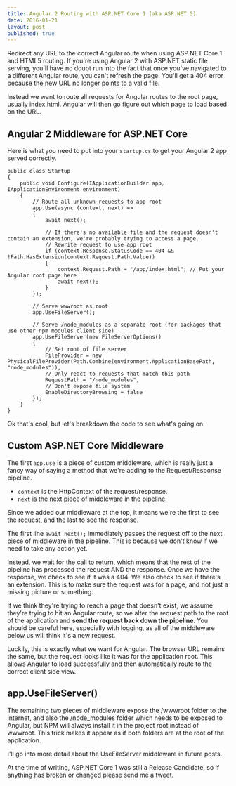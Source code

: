 ```yaml
---
title: Angular 2 Routing with ASP.NET Core 1 (aka ASP.NET 5)
date: 2016-01-21
layout: post
published: true
---
```


Redirect any URL to the correct Angular route when using ASP.NET Core 1 and HTML5 routing. If you're using Angular 2 with ASP.NET static file serving, 
you'll have no doubt run into the fact that once you've navigated to a different Angular route, you can't refresh the page. You'll get a 404 error because 
the new URL no longer points to a valid file.

Instead we want to route all requests for Angular routes to the root page, usually index.html. Angular will then go figure out which page to load based on the URL.

## Angular 2 Middleware for ASP.NET Core

Here is what you need to put into your `startup.cs` to get your Angular 2 app served correctly.

    public class Startup
    {
        public void Configure(IApplicationBuilder app, IApplicationEnvironment environment)
        {
            // Route all unknown requests to app root
            app.Use(async (context, next) =>
            {
                await next();

                // If there's no available file and the request doesn't contain an extension, we're probably trying to access a page.
                // Rewrite request to use app root
                if (context.Response.StatusCode == 404 && !Path.HasExtension(context.Request.Path.Value))
                {
                    context.Request.Path = "/app/index.html"; // Put your Angular root page here 
                    await next();
                }
            });

            // Serve wwwroot as root
            app.UseFileServer();

            // Serve /node_modules as a separate root (for packages that use other npm modules client side)
            app.UseFileServer(new FileServerOptions()
            {
                // Set root of file server
                FileProvider = new PhysicalFileProvider(Path.Combine(environment.ApplicationBasePath, "node_modules")),
                // Only react to requests that match this path
                RequestPath = "/node_modules", 
                // Don't expose file system
                EnableDirectoryBrowsing = false
            });
        }
    }

Ok that's cool, but let's breakdown the code to see what's going on.

## Custom ASP.NET Core Middleware

The first `app.use` is a piece of custom middleware, which is really just a fancy way of saying a method that we're adding to the Request/Response pipeline.

 - `context` is the HttpContext of the request/response.
 - `next` is the next piece of middleware in the pipeline.
 
Since we added our middleware at the top, it means we're the first to see the request, and the last to see the response.

The first line `await next();` immediately passes the request off to the next piece of middleware in the pipeline. This is because we don't know if we need to take any action yet.

Instead, we wait for the call to return, which means that the rest of the pipeline has processed the request AND the response. Once we have the response, we check to see if it was a 404.
We also check to see if there's an extension. This is to make sure the request was for a page, and not just a missing picture or something.

If we think they're trying to reach a page that doesn't exist, we assume they're trying to hit an Angular route, so we alter the request path to the root of the application and 
**send the request back down the pipeline**. You should be careful here, especially with logging, as all of the middleware below us will think it's a new request.

Luckily, this is exactly what we want for Angular. The browser URL remains the same, but the request looks like it was for the application root. This allows Angular to load successfully 
and then automatically route to the correct client side view.

## app.UseFileServer()

The remaining two pieces of middleware expose the /wwwroot folder to the internet, and also the /node_modules folder which needs to be exposed to Angular, but NPM will always install it 
in the project root instead of wwwroot. This trick makes it appear as if both folders are at the root of the application.

I'll go into more detail about the UseFileServer middleware in future posts.

At the time of writing, ASP.NET Core 1 was still a Release Candidate, so if anything has broken or changed please send me a tweet.
